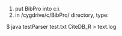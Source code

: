 1. put BibPro into c:\
2. in /cygdrive/c/BibPro/ directory, type:

$ java testParser test.txt CiteDB_R > text.log


